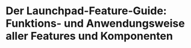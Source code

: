 # Der Launchpad-Feature-Guide: Funktions- und Anwendungsweise aller Features und Komponenten

<!-- falls in 01-uberblick nicht geschehen, dann ggf. hier Features/Komponenten samt Zielgruppe und Zweck auflisten und dann jeweils das zugehörige Feature-Guide-README (01-menu bis 11-t_bar_senden), welches die Funktionsweise/Anwendung erläutert, verlinken

ansonsten nur, aber in jedem Fall hier Einleitung + Kapitelübersicht-->